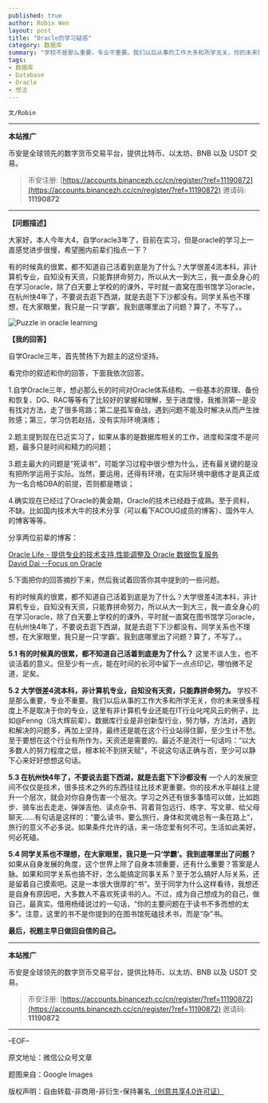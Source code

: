 ```yaml
---
published: true
author: Robin Wen
layout: post
title: "Oracle的学习疑惑"
category: 数据库
summary: "学校不是那么重要，专业不重要。我们以后从事的工作大多和所学无关，你的未来很多程度上不是取决于你的专业，这里有非计算机专业还能在IT行业叱咤风云的例子，比如@Fenng（冯大辉前辈）。数据库行业是非创新型行业，努力够，方法对，遇到和解决的问题多，再加上坚持，最终还是能在这个行业站得住脚，至少生计不愁。至于要想在这个行业有所作为，天资还是需要的。最近不是流行一句话吗：“以大多数人的努力程度之低，根本轮不到拼天赋”，不说这句话正确与否，至少可以静下心来好好想想这句话。"
tags:
- 数据库
- Database
- Oracle
- 想法
---
```


`文/Robin`

***

**本站推广**

币安是全球领先的数字货币交易平台，提供比特币、以太坊、BNB 以及 USDT 交易。

> 币安注册: [https://accounts.binancezh.cc/cn/register/?ref=11190872](https://accounts.binancezh.cc/cn/register/?ref=11190872)
> 邀请码: **11190872**

***

**【问题描述】**

大家好，本人今年大4，自学oracle3年了，目前在实习，但是oracle的学习上一直感觉进步很慢，希望圈内前辈们指点一下？

有的时候真的很累，都不知道自己活着到底是为了什么？大学很差4流本科，非计算机专业，自知没有天资，只能靠拼命努力，所以从大一到大三，我一直全身心的在学习oracle，除了白天要上学校的的课外，平时就一直窝在图书馆学习oracle，在杭州快4年了，不要说去逛下西湖，就是去逛下下沙都没有。同学关系也不理想，在大家眼里，我只是一只‘学霸’。我到底哪里出了问题？算了，不写了。。

![Puzzle in oracle learning](https://cdn.dbarobin.com/4UejF4X.jpg)

**【我的回答】**

自学Oracle三年，首先赞扬下为题主的这份坚持。

看完你的叙述和你的回答，下面我依次回答。

1.自学Oracle三年，想必那么长的时间对Oracle体系结构、一些基本的原理、备份和恢复、DG、RAC等等有了比较好的掌握和理解，至于进度慢，我推测第一是没有找对方法，走了很多弯路；第二是孤军奋战，遇到问题不能及时解决从而产生挫败感；第三，学习仿若赵括，没有实际环境演练；

2.题主提到现在已近实习了，如果从事的是数据库相关的工作，进度和深度不是问题，最多只是时间和精力的问题；

3.题主最大的问题是“死读书”，可能学习过程中很少想为什么，还有最关键的是没有把所学运用于实际。当然，要运用，还得有环境，在实际环境中磨练才是真正成为一名合格DBA的前提，否则都是瞎谈；

4.确实现在已经过了Oracle的黄金期，Oracle的技术已经趋于成熟。至于资料，不缺。比如国内技术大牛的技术分享（可以看下ACOUG成员的博客）、国外牛人的博客等等。

分享两位前辈的博客：

<a href="http://www.eygle.com/" target="_blank">Oracle Life - 提供专业的技术支持,性能调整及 Oracle 数据恢复服务</a><br/>
<a href="http://blog.csdn.net/tianlesoftware" target="_blank">David Dai --Focus on Oracle</a>

5.下面把你的回答摘抄下来，然后我试着回答你其中提到的一些问题。

有的时候真的很累，都不知道自己活着到底是为了什么？大学很差4流本科，非计算机专业，自知没有天资，只能靠拼命努力，所以从大一到大三，我一直全身心的在学习oracle，除了白天要上学校的的课外，平时就一直窝在图书馆学习oracle，在杭州快4年了，不要说去逛下西湖，就是去逛下下沙都没有。同学关系也不理想，在大家眼里，我只是一只‘学霸’。我到底哪里出了问题？算了，不写了。。

**5.1 有的时候真的很累，都不知道自己活着到底是为了什么？**
这里不谈人生，也不谈活着的意义。但至少有一点，能在时间的长河中留下一点点印记，哪怕微不足道，足矣。

**5.2 大学很差4流本科，非计算机专业，自知没有天资，只能靠拼命努力。**
学校不是那么重要，专业不重要。我们以后从事的工作大多和所学无关，你的未来很多程度上不是取决于你的专业，这里有非计算机专业还能在IT行业叱咤风云的例子，比如@Fenng（冯大辉前辈）。数据库行业是非创新型行业，努力够，方法对，遇到和解决的问题多，再加上坚持，最终还是能在这个行业站得住脚，至少生计不愁。至于要想在这个行业有所作为，天资还是需要的。最近不是流行一句话吗：“以大多数人的努力程度之低，根本轮不到拼天赋”，不说这句话正确与否，至少可以静下心来好好想想这句话。

**5.3 在杭州快4年了，不要说去逛下西湖，就是去逛下下沙都没有**
一个人的发展空间不仅仅是技术，很多技术之外的东西往往比技术更重要。你的技术水平越往上提升一个层次，就会对你自身伤害一个层次。学习之外还有很多事情可以做，比如跑步、骑车出去走走、弹弹吉他、读点杂书、背着背包远行、练字、写文章、给父母聊天……有句话是这样的：“要么读书，要么旅行，身体和灵魂总有一条在路上”，旅行的意义不必多说。如果条件允许的话，来一场恋爱有何不可。生活如此美好，何必死磕。

**5.4 同学关系也不理想，在大家眼里，我只是一只‘学霸’。我到底哪里出了问题？**
如果从自身发展的角度，这个世界上除了自身本领重要，还有什么重要？答案是人脉。如果和同学关系也搞不好，怎么能搞定同事关系？至于怎么搞好人际关系，还是留着自己摸索吧。这是一本很大很厚的“书”。至于同学为什么这样看待，我想还是自身有原因吧，大多数人不喜欢死读书的人。不过，成为自己想成为的自己，做自己，最真实。借用杨绛说过的一句话，“你的主要问题在于读书不多而想的太多”。注意，这里的书不是你提到的在图书馆死磕技术书，而是“杂”书。

**最后，祝题主早日做回自信的自己。**

***

**本站推广**

币安是全球领先的数字货币交易平台，提供比特币、以太坊、BNB 以及 USDT 交易。

> 币安注册: [https://accounts.binancezh.cc/cn/register/?ref=11190872](https://accounts.binancezh.cc/cn/register/?ref=11190872)
> 邀请码: **11190872**

***

–EOF–

原文地址：微信公众号文章

题图来自：Google Images

版权声明：自由转载-非商用-非衍生-保持署名<a href="http://creativecommons.org/licenses/by-nc-nd/4.0/deed.zh" target="_blank">（创意共享4.0许可证）</a>
